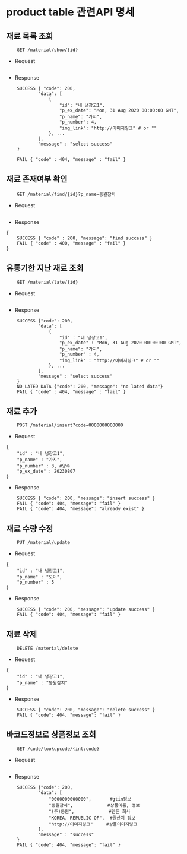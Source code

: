# product table 관련API 명세

## 재료 목록 조회

```
    GET /material/show/{id}
```

- Request

```

```

- Response

```
    SUCCESS { "code": 200,
            "data": [
                {
                    "id": "내 냉장고1",
                    "p_ex_date": "Mon, 31 Aug 2020 00:00:00 GMT",
                    "p_name": "가지",
                    "p_number": 4,
                    "img_link": "http://이미지링크" # or ""
                }, ...
            ],
            "message" : "select success"
    }

    FAIL { "code" : 404, "message" : "fail" }
```

## 재료 존재여부 확인

```
    GET /material/find/{id}?p_name=동원참치
```

- Request

```

```

- Response

```
{
    SUCCESS { "code" : 200, "message": "find success" }
    FAIL { "code" : 400, "message" : "fail" }
}
```

## 유통기한 지난 재료 조회

```
    GET /material/late/{id}
```

- Request

```

```

- Response

```
    SUCCESS {"code": 200,
            "data": [
                {
                    "id" : "내 냉장고1",
                    "p_ex_date" : "Mon, 31 Aug 2020 00:00:00 GMT",
                    "p_name": "가지",
                    "p_number" : 4,
                    "img_link" : "http://이미지링크" # or ""
                }, ...
            ],
            "message" : "select success"
    }
    NO LATED DATA {"code": 200, "message": "no lated data"}
    FAIL { "code" : 404, "message" : "fail" }
```

## 재료 추가

```
    POST /material/insert?code=0000000000000
```

- Request

```
{
    "id" : "내 냉장고1",
    "p_name" : "가지",
    "p_number" : 3, #양수
    "p_ex_date" : 20230807
}
```

- Response

```
    SUCCESS { "code": 200, "message": "insert success" }
    FAIL { "code": 404, "message": "fail" }
    FAIL { "code": 404, "message": "already exist" }
```

## 재료 수량 수정

```
    PUT /material/update
```

- Request

```
{
    "id" : "내 냉장고1",
    "p_name" : "오이",
    "p_number" : 5
}
```

- Response

```
    SUCCESS { "code": 200, "message": "update success" }
    FAIL { "code": 404, "message": "fail" }
```

## 재료 삭제

```
    DELETE /material/delete
```

- Request

```
{
    "id" : "내 냉장고1",
    "p_name" : "동원참치"
}
```

- Response

```
    SUCCESS { "code": 200, "message": "delete success" }
    FAIL { "code": 404, "message": "fail" }
```

## 바코드정보로 상품정보 조회

```
    GET /code/lookupcode/{int:code}
```

- Request

```

```

- Response

```
    SUCCESS {"code": 200,
            "data": [
                "0000000000000",       #gtin정보
                "동원참치",             #상품이름, 정보
                "(주)동원",             #만든 회사
                "KOREA, REPUBLIC OF",  #원산지 정보
                "http://이미지링크"     #상품이미지링크
            ],
            "message" : "success"
    }
    FAIL { "code": 404, "message": "fail" }
```
